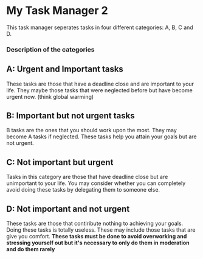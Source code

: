 # My Task Manager 2

This task manager seperates tasks in four different categories: A, B, C and D.  
### Description of the categories
## A: Urgent and Important tasks
These tasks are those that have a deadline close and are important to your life. They maybe those tasks that were neglected before but have become urgent now. (think global warming)
## B: Important but not urgent tasks
B tasks are the ones that you should work upon the most. They may become A tasks if neglected. These tasks help you attain your goals but are not urgent.
## C: Not important but urgent
Tasks in this category are those that have deadline close but are unimportant to your life. You may consider whether you can completely avoid doing these tasks by delegating them to someone else.
## D: Not important and not urgent
These tasks are those that contiribute nothing to achieving your goals. Doing these tasks is totally useless. These may include those tasks that are give you comfort. **These tasks must be done to avoid overworking and stressing yourself out but it's necessary to only do them in moderation and do them rarely**


